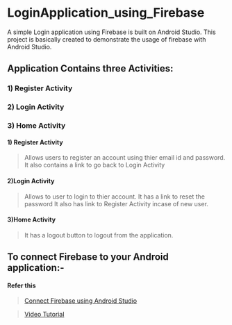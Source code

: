 # LoginApplication_using_Firebase

A simple Login application using Firebase is built on Android Studio.
This project is basically created to demonstrate the usage of firebase with Android Studio.

## Application Contains three Activities:

### 1) Register Activity 
### 2) Login Activity 
### 3) Home Activity 

#### 1) Register Activity 
> Allows users to register an account using thier email id and password.
> It also contains a link to go back to Login Activity

#### 2)Login Activity
> Allows to user to login to thier account.
> It has a link to reset the password
> It also has link to Register Activity incase of new user.

#### 3)Home Activity
> It has a logout button to logout from the application.

## To connect Firebase to your Android application:-
#### Refer this
> [Connect Firebase using Android Studio](https://firebase.google.com/docs/android/setup)

> [Video Tutorial](https://www.youtube.com/watch?time_continue=4&v=cNPCgJW8c-E&feature=emb_logo)

